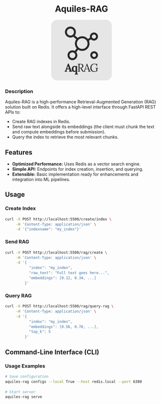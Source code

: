 <h1 align="center">Aquiles-RAG</h1>

<div align="center">
  <img src="aquiles/static/aq-rag2.png" alt="Llada Logo" width="200"/>
</div>

### Description
Aquiles-RAG is a high-performance Retrieval-Augmented Generation (RAG) solution built on Redis. It offers a high-level interface through FastAPI REST APIs to:

* Create RAG indexes in Redis.
* Send raw text alongside its embeddings (the client must chunk the text and compute embeddings before submission).
* Query the index to retrieve the most relevant chunks.

## Features

* **Optimized Performance:** Uses Redis as a vector search engine.
* **Simple API:** Endpoints for index creation, insertion, and querying.
* **Extensible:** Basic implementation ready for enhancements and integration into ML pipelines.


## Usage

### Create Index

```bash
curl -X POST http://localhost:5500/create/index \
     -H 'Content-Type: application/json' \
     -d '{"indexname": "my_index"}'
```

### Send RAG

```bash
curl -X POST http://localhost:5500/rag/create \
     -H 'Content-Type: application/json' \
     -d '{
           "index": "my_index",
           "raw_text": "Full text goes here...",
           "embeddings": [0.12, 0.34, ...]
         }'
```

### Query RAG

```bash
curl -X POST http://localhost:5500/rag/query-rag \
     -H 'Content-Type: application/json' \
     -d '{
           "index": "my_index",
           "embeddings": [0.56, 0.78, ...],
           "top_k": 5
         }'
```

## Command-Line Interface (CLI)

### Usage Examples

```bash
# Save configuration
aquiles-rag configs --local True --host redis.local --port 6380

# Start server
aquiles-rag serve
```